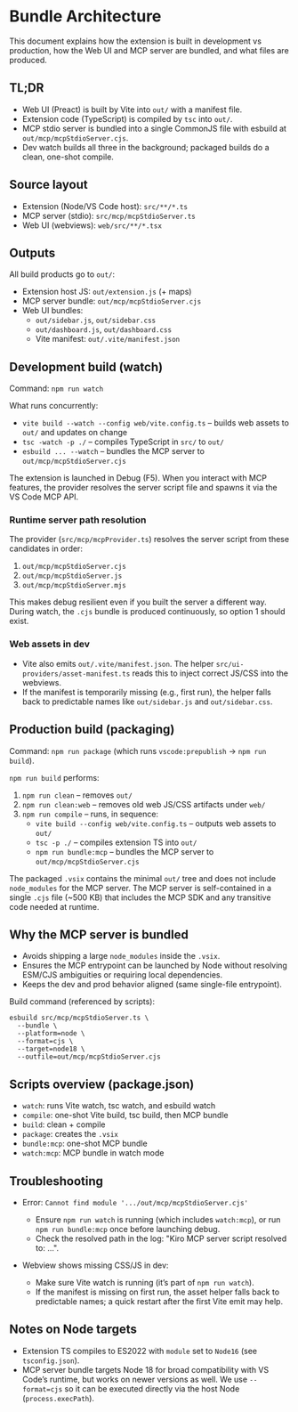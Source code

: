# Bundle Architecture

This document explains how the extension is built in development vs production, how the Web UI and MCP server are bundled, and what files are produced.

## TL;DR

- Web UI (Preact) is built by Vite into `out/` with a manifest file.
- Extension code (TypeScript) is compiled by `tsc` into `out/`.
- MCP stdio server is bundled into a single CommonJS file with esbuild at `out/mcp/mcpStdioServer.cjs`.
- Dev watch builds all three in the background; packaged builds do a clean, one-shot compile.

## Source layout

- Extension (Node/VS Code host): `src/**/*.ts`
- MCP server (stdio): `src/mcp/mcpStdioServer.ts`
- Web UI (webviews): `web/src/**/*.tsx`

## Outputs

All build products go to `out/`:

- Extension host JS: `out/extension.js` (+ maps)
- MCP server bundle: `out/mcp/mcpStdioServer.cjs`
- Web UI bundles:
  - `out/sidebar.js`, `out/sidebar.css`
  - `out/dashboard.js`, `out/dashboard.css`
  - Vite manifest: `out/.vite/manifest.json`

## Development build (watch)

Command: `npm run watch`

What runs concurrently:

- `vite build --watch --config web/vite.config.ts` – builds web assets to `out/` and updates on change
- `tsc -watch -p ./` – compiles TypeScript in `src/` to `out/`
- `esbuild ... --watch` – bundles the MCP server to `out/mcp/mcpStdioServer.cjs`

The extension is launched in Debug (F5). When you interact with MCP features, the provider resolves the server script file and spawns it via the VS Code MCP API.

### Runtime server path resolution

The provider (`src/mcp/mcpProvider.ts`) resolves the server script from these candidates in order:

1. `out/mcp/mcpStdioServer.cjs`
2. `out/mcp/mcpStdioServer.js`
3. `out/mcp/mcpStdioServer.mjs`

This makes debug resilient even if you built the server a different way. During watch, the `.cjs` bundle is produced continuously, so option 1 should exist.

### Web assets in dev

- Vite also emits `out/.vite/manifest.json`. The helper `src/ui-providers/asset-manifest.ts` reads this to inject correct JS/CSS into the webviews.
- If the manifest is temporarily missing (e.g., first run), the helper falls back to predictable names like `out/sidebar.js` and `out/sidebar.css`.

## Production build (packaging)

Command: `npm run package` (which runs `vscode:prepublish` → `npm run build`).

`npm run build` performs:

1. `npm run clean` – removes `out/`
2. `npm run clean:web` – removes old web JS/CSS artifacts under `web/`
3. `npm run compile` – runs, in sequence:
   - `vite build --config web/vite.config.ts` – outputs web assets to `out/`
   - `tsc -p ./` – compiles extension TS into `out/`
   - `npm run bundle:mcp` – bundles the MCP server to `out/mcp/mcpStdioServer.cjs`

The packaged `.vsix` contains the minimal `out/` tree and does not include `node_modules` for the MCP server. The MCP server is self-contained in a single `.cjs` file (~500 KB) that includes the MCP SDK and any transitive code needed at runtime.

## Why the MCP server is bundled

- Avoids shipping a large `node_modules` inside the `.vsix`.
- Ensures the MCP entrypoint can be launched by Node without resolving ESM/CJS ambiguities or requiring local dependencies.
- Keeps the dev and prod behavior aligned (same single-file entrypoint).

Build command (referenced by scripts):

```
esbuild src/mcp/mcpStdioServer.ts \
  --bundle \
  --platform=node \
  --format=cjs \
  --target=node18 \
  --outfile=out/mcp/mcpStdioServer.cjs
```

## Scripts overview (package.json)

- `watch`: runs Vite watch, tsc watch, and esbuild watch
- `compile`: one-shot Vite build, tsc build, then MCP bundle
- `build`: clean + compile
- `package`: creates the `.vsix`
- `bundle:mcp`: one-shot MCP bundle
- `watch:mcp`: MCP bundle in watch mode

## Troubleshooting

- Error: `Cannot find module '.../out/mcp/mcpStdioServer.cjs'`
  - Ensure `npm run watch` is running (which includes `watch:mcp`), or run `npm run bundle:mcp` once before launching debug.
  - Check the resolved path in the log: "Kiro MCP server script resolved to: ...".

- Webview shows missing CSS/JS in dev:
  - Make sure Vite watch is running (it’s part of `npm run watch`).
  - If the manifest is missing on first run, the asset helper falls back to predictable names; a quick restart after the first Vite emit may help.

## Notes on Node targets

- Extension TS compiles to ES2022 with `module` set to `Node16` (see `tsconfig.json`).
- MCP server bundle targets Node 18 for broad compatibility with VS Code’s runtime, but works on newer versions as well. We use `--format=cjs` so it can be executed directly via the host Node (`process.execPath`).
